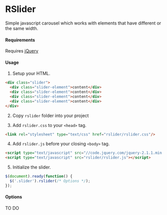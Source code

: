 RSlider
======

Simple javascript carousel which works with elements that have different or the same width.

#### Requirements
Requires [jQuery](http://jquery.com/)
 
 
#### Usage
1. Setup your HTML.

  ```html
  <div class="slider">
    <div class="slider-element">content</div>
    <div class="slider-element">content</div>
    <div class="slider-element">content</div>
    <div class="slider-element">content</div>
  </div>
  ```
2. Copy `rslider` folder into your project
 
3. Add `rslider.css` to your `<head>` tag.

  ```html
  <link rel="stylesheet" type="text/css" href="rslider/rslider.css"/>
  ```

4. Add `rslider.js` before your closing `<body>` tag.

  ```html
  <script type="text/javascript" src="//code.jquery.com/jquery-2.1.1.min.js"></script>
  <script type="text/javascript" src="rslider/rslider.js"></script>
  ```

5. Initialize the slider.

  ```javascript
  $(document).ready(function() {
    $('.slider').rslider(/* Options */);
  });
  ```
 
#### Options
  TO DO
